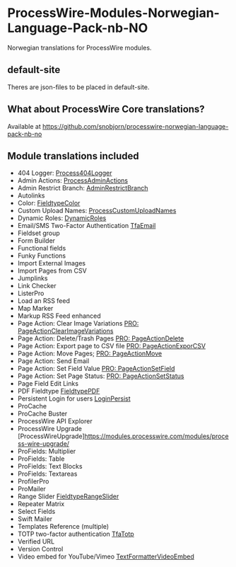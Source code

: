 # ProcessWire-Modules-Norwegian-Language-Pack-nb-NO
Norwegian translations for ProcessWire modules.

## default-site
Theres are json-files to be placed in default-site.

## What about ProcessWire Core translations?
Available at https://github.com/snobjorn/processwire-norwegian-language-pack-nb-no

## Module translations included
* 404 Logger: [Process404Logger](https://modules.processwire.com/modules/process404-logger/)
* Admin Actions: [ProcessAdminActions](https://modules.processwire.com/modules/process-admin-actions/)
* Admin Restrict Branch: [AdminRestrictBranch](https://modules.processwire.com/modules/admin-restrict-branch/)
* Autolinks
* Color: [FieldtypeColor](https://modules.processwire.com/modules/fieldtype-color/)
* Custom Upload Names: [ProcessCustomUploadNames](https://modules.processwire.com/modules/process-custom-upload-names/)
* Dynamic Roles: [DynamicRoles](https://github.com/ryancramerdesign/DynamicRoles)
* Email/SMS Two-Factor Authentication [TfaEmail](https://modules.processwire.com/modules/tfa-email/)
* Fieldset group
* Form Builder
* Functional fields
* Funky Functions
* Import External Images
* Import Pages from CSV
* Jumplinks
* Link Checker
* ListerPro
* Load an RSS feed
* Map Marker
* Markup RSS Feed enhanced
* Page Action: Clear Image Variations [PRO: PageActionClearImageVariations](https://processwire.com/talk/topic/20471-listerpro-page-action-clear-image-variations/)
* Page Action: Delete/Trash Pages [PRO: PageActionDelete](https://processwire.com/talk/topic/7893-listerpro-page-action-deletetrash-pages/)
* Page Action: Export page to CSV file [PRO: PageActionExporCSV](https://processwire.com/talk/topic/7895-listerpro-page-action-export-pages-to-csv-file/)
* Page Action: Move Pages; [PRO: PageActionMove](https://processwire.com/talk/topic/7898-listerpro-page-action-move-pages/)
* Page Action: Send Email
* Page Action: Set Field Value [PRO: PageActionSetField](https://processwire.com/talk/topic/7896-listerpro-page-action-set-field-value/)
* Page Action: Set Page Status: [PRO: PageActionSetStatus](https://processwire.com/talk/topic/7894-listerpro-page-action-set-page-status/)
* Page Field Edit Links
* PDF Fieldtype [FieldtypePDF](https://modules.processwire.com/modules/fieldtype-pdf/)
* Persistent Login for users [LoginPersist](https://modules.processwire.com/modules/login-persist/)
* ProCache
* ProCache Buster
* ProcessWire API Explorer
* ProcessWire Upgrade [ProcessWireUpgrade]https://modules.processwire.com/modules/process-wire-upgrade/
* ProFields: Multiplier
* ProFields: Table
* ProFields: Text Blocks
* ProFields: Textareas
* ProfilerPro
* ProMailer
* Range Slider [FieldtypeRangeSlider](https://modules.processwire.com/modules/range-slider/)
* Repeater Matrix
* Select Fields
* Swift Mailer
* Templates Reference (multiple)
* TOTP two-factor authentication [TfaTotp](https://modules.processwire.com/modules/tfa-totp/)
* Verified URL
* Version Control
* Video embed for YouTube/Vimeo [TextFormatterVideoEmbed](https://modules.processwire.com/modules/textformatter-video-embed/)